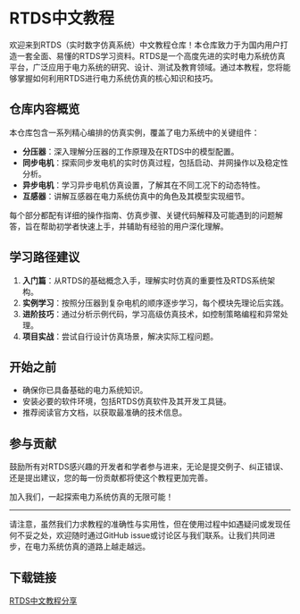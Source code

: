 # RTDS中文教程

欢迎来到RTDS（实时数字仿真系统）中文教程仓库！本仓库致力于为国内用户打造一套全面、易懂的RTDS学习资料。RTDS是一个高度先进的实时电力系统仿真平台，广泛应用于电力系统的研究、设计、测试及教育领域。通过本教程，您将能够掌握如何利用RTDS进行电力系统仿真的核心知识和技巧。

## 仓库内容概览

本仓库包含一系列精心编排的仿真实例，覆盖了电力系统中的关键组件：

- **分压器**：深入理解分压器的工作原理及在RTDS中的模型配置。
- **同步电机**：探索同步发电机的实时仿真过程，包括启动、并网操作以及稳定性分析。
- **异步电机**：学习异步电机仿真设置，了解其在不同工况下的动态特性。
- **互感器**：讲解互感器在电力系统仿真中的角色及其模型实现细节。

每个部分都配有详细的操作指南、仿真步骤、关键代码解释及可能遇到的问题解答，旨在帮助初学者快速上手，并辅助有经验的用户深化理解。

## 学习路径建议

1. **入门篇**：从RTDS的基础概念入手，理解实时仿真的重要性及RTDS系统架构。
2. **实例学习**：按照分压器到复杂电机的顺序逐步学习，每个模块先理论后实践。
3. **进阶技巧**：通过分析示例代码，学习高级仿真技术，如控制策略编程和异常处理。
4. **项目实战**：尝试自行设计仿真场景，解决实际工程问题。

## 开始之前

- 确保你已具备基础的电力系统知识。
- 安装必要的软件环境，包括RTDS仿真软件及其开发工具链。
- 推荐阅读官方文档，以获取最准确的技术信息。

## 参与贡献

鼓励所有对RTDS感兴趣的开发者和学者参与进来，无论是提交例子、纠正错误、还是提出建议，您的每一份贡献都将使这个教程更加完善。

加入我们，一起探索电力系统仿真的无限可能！

---

请注意，虽然我们力求教程的准确性与实用性，但在使用过程中如遇疑问或发现任何不妥之处，欢迎随时通过GitHub issue或讨论区与我们联系。让我们共同进步，在电力系统仿真的道路上越走越远。

## 下载链接

[RTDS中文教程分享](https://pan.quark.cn/s/c95454941f1f)
